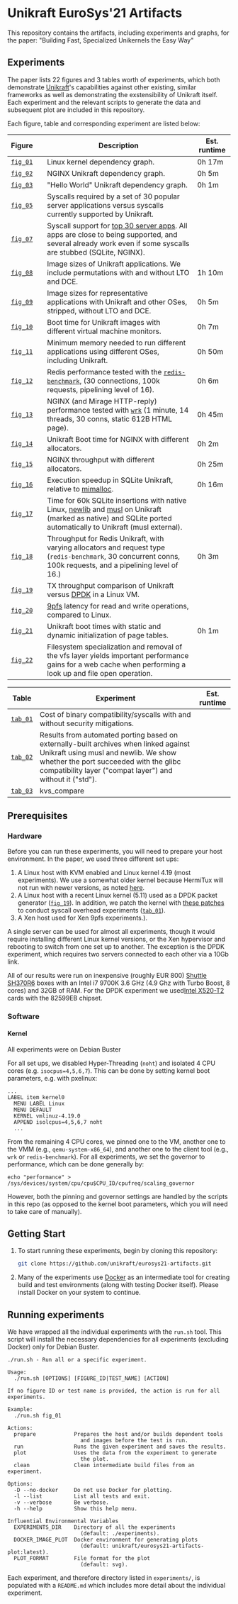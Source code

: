 # Unikraft EuroSys'21 Artifacts

This repository contains the artifacts, including experiments and graphs, for
the paper: "Building Fast, Specialized Unikernels the Easy Way"


## Experiments

The paper lists 22 figures and 3 tables worth of experiments, which both
demonstrate [Unikraft](http://unikraft.org)'s capabilities against other
existing, similar frameworks as well as demonstrating the
exstensibility of Unikraft itself.  Each experiment and the relevant scripts to
generate the data and subsequent plot are included in this repository.

Each figure, table and corresponding experiment are listed below:

| Figure                                                              |       | Description                                                                                                                                                                                                                   | Est. runtime |
|---------------------------------------------------------------------|-------|-------------------------------------------------------------------------------------------------------------------------------------------------------------------------------------------------------------------------------|--------------|
| [`fig_01`](/experiments/fig_01_linux-deps/README.md)                |       | Linux kernel dependency graph.                                                                                                                                                                                                | 0h 17m       |
| [`fig_02`](/experiments/fig_02_unikraft-nginx-deps/README.md)       |       | NGINX Unikraft dependency graph.                                                                                                                                                                                              | 0h 5m        |
| [`fig_03`](/experiments/fig_03_unikraft-helloworld-deps/README.md)  |       | "Hello World" Unikraft dependency graph.                                                                                                                                                                                      | 0h 1m        |
| [`fig_05`](/experiments/fig_05_syscall-heatmap/README.md)           |       | Syscalls required by a set of 30 popular server applications versus syscalls currently supported by Unikraft.                                                                                                                 |              |
| [`fig_07`](/experiments/fig_07_syscall-support/README.md)           |       | Syscall support for [top 30 server apps](https://popcon.debian.org/). All apps are close to being supported, and several already work even if some syscalls are stubbed (SQLite, NGINX).                                      |              |
| [`fig_08`](/experiments/fig_08_unikraft-image-size/README.md)       |       | Image sizes of Unikraft applications.  We include  permutations with and without LTO and DCE.                                                                                                                                 | 1h 10m       |
| [`fig_09`](/experiments/fig_09_compare-image-size/README.md)        |       | Image sizes for representative applications with Unikraft and other OSes, stripped, without LTO and DCE.                                                                                                                      | 0h 5m        |
| [`fig_10`](/experiments/fig_10_unikraft-boot/README.md)             |       | Boot time for Unikraft images with different virtual machine monitors.                                                                                                                                                        | 0h 7m        |
| [`fig_11`](/experiments/fig_11_compare-min-mem/README.md)           |       | Minimum memory needed to run different applications using different OSes, including Unikraft.                                                                                                                                 | 0h 50m       |
| [`fig_12`](/experiments/fig_12_redis-perf/README.md)                |       | Redis performance tested with the [`redis-benchmark`](https://github.com/redis/redis/blob/2.2/src/redis-benchmark.c), (30 connections, 100k requests, pipelining level of 16).                                                | 0h 6m        |
| [`fig_13`](/experiments/fig_13_nginx-perf/README.md)                |       | NGINX (and Mirage HTTP-reply) performance tested with [`wrk`](https://github.com/wg/wrk) (1 minute, 14 threads, 30 conns, static 612B HTML page).                                                                             | 0h 45m       |
| [`fig_14`](/experiments/fig_14_unikraft-nginx-alloc-boot/README.md) |       | Unikraft Boot time for NGINX with different allocators.                                                                                                                                                                       | 0h 2m        |
| [`fig_15`](/experiments/fig_15_unikraft-nginx-throughput/README.md) |       | NGINX throughput with different allocators.                                                                                                                                                                                   | 0h 25m       |
| [`fig_16`](/experiments/fig_16_unikraft-sqlite-alloc/README.md)     |       | Execution speedup in SQLite Unikraft, relative to [mimalloc](https://github.com/microsoft/mimalloc).                                                                                                                          | 0h 16m       |
| [`fig_17`](/experiments/fig_17_unikraft-sqlite-libc/README.md)      |       | Time for 60k SQLite insertions with native Linux, [newlib](https://sourceware.org/newlib/) and [musl](https://www.musl-libc.org/) on Unikraft (marked as native) and SQLite ported automatically to Unikraft (musl external). |              |
| [`fig_18`](/experiments/fig_18_unikraft-redis-alloc/README.md)      |       | Throughput for Redis Unikraft, with varying allocators and request type (`redis-benchmark`, 30 concurrent conns, 100k requests, and a pipelining level of 16.)                                                                | 0h 3m        |
| [`fig_19`](/experiments/fig_19_compare-dpdk/README.md)              |       | TX throughput comparison of Unikraft versus [DPDK](https://www.dpdk.org/) in a Linux VM.                                                                                                                                      |              |
| [`fig_20`](/experiments/fig_20_compare-9pfs/README.md)              |       | [9pfs](https://xenbits.xen.org/docs/unstable/misc/9pfs.html) latency for read and write operations, compared to Linux.                                                                                                        |              |
| [`fig_21`](/experiments/fig_21_unikraft-boot-pages/README.md)       |       | Unikraft boot times with static and dynamic initialization of page tables.                                                                                                                                                    | 0h 1m        |
| [`fig_22`](/experiments/fig_22_compare-vfs/README.md)               |       | Filesystem specialization and removal of the vfs layer yields important performance gains for a web cache when performing a look up and file open operation.                                                                  |              |

| Table                                                        | Experiment                                                                                                                                                                                                                           | Est. runtime |
|--------------------------------------------------------------|--------------------------------------------------------------------------------------------------------------------------------------------------------------------------------------------------------------------------------------|--------------|
| [`tab_01`](/experiments/tab_01_bincompat-syscalls/README.md) | Cost of binary compatibility/syscalls with and without security mitigations.                                                                                                                                                         |              |
| [`tab_02`](/experiments/tab_02_abi/README.md)                | Results from automated porting based on externally-built archives when linked against Unikraft using musl and newlib. We show whether the port succeeded with the glibc compatibility layer ("compat layer") and without it ("std"). |              |
| [`tab_03`](/experiments/tab_03_kvs_compare/README.md)        | kvs_compare                                                                                                                                                                                                                          |              |


## Prerequisites

### Hardware

Before you can run these experiments, you will need to prepare your host
environment.  In the paper, we used three different set ups:

 1. A Linux host with KVM enabled and Linux kernel 4.19 (most
    experiments). We use a somewhat older kernel because HermiTux will
    not run with newer versions, as noted [here](https://github.com/ssrg-vt/hermitux/issues/12).
 2. A Linux host with a recent Linux kernel (5.11) used as a DPDK packet
    generator ([`fig_19`](/experiments/fig_19_compare-dpdk/README.md)).  In
    addition, we patch the kernel with [these patches](#) to conduct syscall
    overhead experiments ([`tab_01`](/experiments/tab_01_bincompat-syscalls/README.md)).
 3. A Xen host used for Xen 9pfs experiments.). 

A single server can be used for almost all experiments, though it would require
installing different Linux kernel versions, or the Xen hypervisor and rebooting
to switch from one set up to another.  The exception is the DPDK experiment,
which requires two servers connected to each other via a 10Gb link.

All of our results were run on inexpensive (roughly EUR 800)
[Shuttle SH370R6](http://global.shuttle.com/products/productsDetail?productId=2265)
boxes with an Intel i7 9700K 3.6 GHz (4.9 Ghz with Turbo Boost, 8 cores) and
32GB of RAM. For the DPDK experiment we used[Intel X520-T2](https://ark.intel.com/content/www/de/de/ark/products/69655/intel-ethernet-converged-network-adapter-x520-t2.html)
cards with the 82599EB chipset.


### Software

#### Kernel

All experiments were on Debian Buster

For all set ups, we disabled Hyper-Threading (`noht`) and isolated 4 CPU cores
(e.g. `isocpus=4,5,6,7`).  This can be done by setting kernel boot parameters,
e.g. with pxelinux:

```
...
LABEL item_kernel0
  MENU LABEL Linux
  MENU DEFAULT
  KERNEL vmlinuz-4.19.0
  APPEND isolcpus=4,5,6,7 noht
  ...
```

From the remaining 4 CPU cores, we pinned one to the VM, another one to the VMM
(e.g., `qemu-system-x86_64`), and another one to the client tool (e.g., `wrk` or
`redis-benchmark`).  For all experiments, we set the governor to performance,
which can be done generally by:

```
echo "performance" > /sys/devices/system/cpu/cpu$CPU_ID/cpufreq/scaling_governor
```

However, both the pinning and governor settings are handled by the scripts in
this repo (as opposed to the kernel boot parameters, which you will need to take
care of manually).


## Getting Start

1. To start running these experiments, begin by cloning this repository:
   ```bash
   git clone https://github.com/unikraft/eurosys21-artifacts.git
   ```

2. Many of the experiments use [Docker](https://docs.docker.com/get-docker/) as
   an intermediate tool for creating build and test environments (along with
   testing Docker itself).  Please install Docker on your system to continue.


## Running experiments

We have wrapped all the individual experiments with the `run.sh` tool.  This
script will install the necessary dependencies for all experiments (excluding
Docker) only for Debian Buster.

```
./run.sh - Run all or a specific experiment.

Usage:
  ./run.sh [OPTIONS] [FIGURE_ID|TEST_NAME] [ACTION]

If no figure ID or test name is provided, the action is run for all
experiments.

Example:
  ./run.sh fig_01

Actions:
  prepare            Prepares the host and/or builds dependent tools
                       and images before the test is run.
  run                Runs the given experiment and saves the results.
  plot               Uses the data from the experiment to generate
                       the plot.
  clean              Clean intermediate build files from an experiment.

Options:
  -D --no-docker     Do not use Docker for plotting.
  -l --list          List all tests and exit.
  -v --verbose       Be verbose.
  -h --help          Show this help menu.

Influential Environmental Variables
  EXPERIMENTS_DIR    Directory of all the experiments
                       (default: ./experiments).
  DOCKER_IMAGE_PLOT  Docker environment for generating plots
                       (default: unikraft/eurosys21-artifacts-plot:latest).
  PLOT_FORMAT        File format for the plot
                       (default: svg).
```

Each experiment, and therefore directory listed in `experiments/`, is populated
with a `README.md` which includes more detail about the individual experiment.
